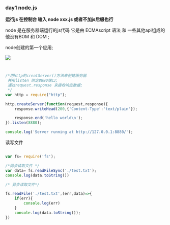 ### day1   node.js

**运行js    在控制台 输入 node xxx.js 或者不加js后缀也行**



node 是在服务器端运行的js代码 它是由 ECMAscript 语法 和 一些其他api组成的  他没有BOM 和 DOM ;



node创建的第一个应用;

![](D:\QQ截图\node组成.png)



```javascript


/*用http的creatServer()方法来创建服务器
 并用listen 绑定8880端口;
 通过request.response 来接收响应数据;
 */ 
var http = require("http");

http.createServer(function(request,response){
    response.writeHead(200,{'Content-Type':'text/plain'});

    response.end('hello world\n');
}).listen(8880);

console.log('Server running at http://127.0.0.1:8880/');
```





读写文件 

```JavaScript

var fs= require('fs');

/*同步读取文件 */
var data= fs.readFileSync('./test.txt');
console.log(data.toString())

/* 异步读取文件*/

fs.readFile('./test.txt',(err,data)=>{
    if(err){
        console.log(err)
    }
    console.log(data.toString());
})

```

